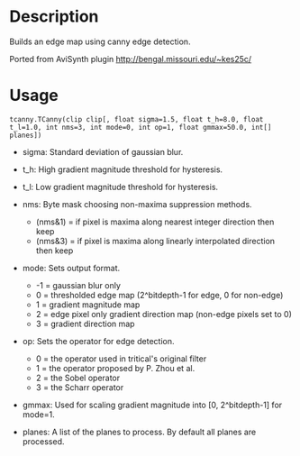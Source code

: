 Description
===========

Builds an edge map using canny edge detection.

Ported from AviSynth plugin http://bengal.missouri.edu/~kes25c/


Usage
=====

    tcanny.TCanny(clip clip[, float sigma=1.5, float t_h=8.0, float t_l=1.0, int nms=3, int mode=0, int op=1, float gmmax=50.0, int[] planes])

* sigma: Standard deviation of gaussian blur.

* t_h: High gradient magnitude threshold for hysteresis.

* t_l: Low gradient magnitude threshold for hysteresis.

* nms: Byte mask choosing non-maxima suppression methods.
  * (nms&1) = if pixel is maxima along nearest integer direction then keep
  * (nms&3) = if pixel is maxima along linearly interpolated direction then keep

* mode: Sets output format.
  * -1 = gaussian blur only
  * 0 = thresholded edge map (2^bitdepth-1 for edge, 0 for non-edge)
  * 1 = gradient magnitude map
  * 2 = edge pixel only gradient direction map (non-edge pixels set to 0)
  * 3 = gradient direction map

* op: Sets the operator for edge detection.
  * 0 = the operator used in tritical's original filter
  * 1 = the operator proposed by P. Zhou et al.
  * 2 = the Sobel operator
  * 3 = the Scharr operator

* gmmax: Used for scaling gradient magnitude into [0, 2^bitdepth-1] for mode=1.

* planes: A list of the planes to process. By default all planes are processed.
